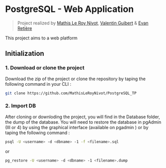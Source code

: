 # PostgreSQL - Web Application

> Project realized by [Mathis Le Roy Nivot](https://github.com/MathisLeRoyNivot), [Valentin Guibert](https://github.com/valentingbt) & [Evan Retière](https://github.com/EpicZazaMan)

This project aims to a web platform 

## Initialization 

### 1. Download or clone the project
Download the zip of the project or clone the repository by taping the following command in your CLI :
```bash
git clone https://github.com/MathisLeRoyNivot/PostgreSQL_TP
```
### 2. Import DB 
After cloning or downloding the project, you will find in the Database folder, the dump of the database. You will need to restore the database in pgAdmin (III or 4) by using the graphical interface (available on pgadmin ) or by taping the following command :

```bash
psql -U <username> -d <dbname> -1 -f <filename>.sql
```
or
```bash
pg_restore -U <username> -d <dbname> -1 <filename>.dump
```

